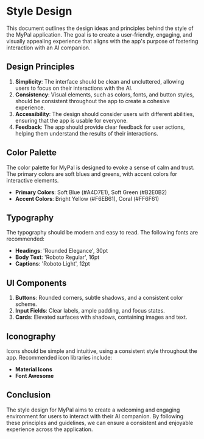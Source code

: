 # Style Design
This document outlines the design ideas and principles behind the style of the MyPal application. The goal is to create a user-friendly, engaging, and visually appealing experience that aligns with the app's purpose of fostering interaction with an AI companion.

## Design Principles

1. **Simplicity**: The interface should be clean and uncluttered, allowing users to focus on their interactions with the AI.
2. **Consistency**: Visual elements, such as colors, fonts, and button styles, should be consistent throughout the app to create a cohesive experience.
3. **Accessibility**: The design should consider users with different abilities, ensuring that the app is usable for everyone.
4. **Feedback**: The app should provide clear feedback for user actions, helping them understand the results of their interactions.

## Color Palette

The color palette for MyPal is designed to evoke a sense of calm and trust. The primary colors are soft blues and greens, with accent colors for interactive elements.

- **Primary Colors**: Soft Blue (#A4D7E1), Soft Green (#B2E0B2)
- **Accent Colors**: Bright Yellow (#F6EB61), Coral (#FF6F61)

## Typography

The typography should be modern and easy to read. The following fonts are recommended:

- **Headings**: 'Rounded Elegance', 30pt
- **Body Text**: 'Roboto Regular', 16pt
- **Captions**: 'Roboto Light', 12pt

## UI Components

1. **Buttons**: Rounded corners, subtle shadows, and a consistent color scheme.
2. **Input Fields**: Clear labels, ample padding, and focus states.
3. **Cards**: Elevated surfaces with shadows, containing images and text.

## Iconography

Icons should be simple and intuitive, using a consistent style throughout the app. Recommended icon libraries include:

- **Material Icons**
- **Font Awesome**

## Conclusion

The style design for MyPal aims to create a welcoming and engaging environment for users to interact with their AI companion. By following these principles and guidelines, we can ensure a consistent and enjoyable experience across the application.
